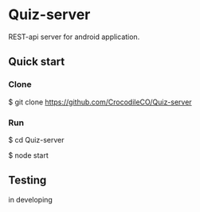 # Quiz-server

REST-api server for android application.

## Quick start

### Clone
$ git clone https://github.com/CrocodileCO/Quiz-server

### Run
$ cd Quiz-server

$ node start

## Testing

in developing
